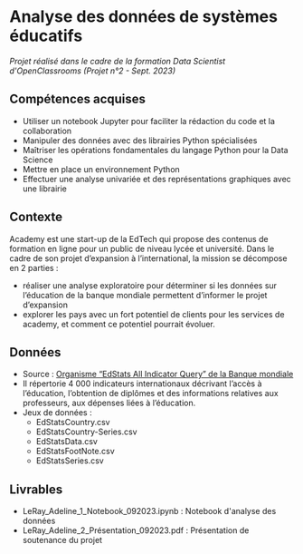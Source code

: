 # Analyse des données de systèmes éducatifs

_Projet réalisé dans le cadre de la formation Data Scientist d'OpenClassrooms (Projet n°2 - Sept. 2023)_

## Compétences acquises
* Utiliser un notebook Jupyter pour faciliter la rédaction du code et la collaboration
* Manipuler des données avec des librairies Python spécialisées
* Maîtriser les opérations fondamentales du langage Python pour la Data Science
* Mettre en place un environnement Python
* Effectuer une analyse univariée et des représentations graphiques avec une librairie

## Contexte
Academy est une start-up de la EdTech qui propose des contenus de formation en ligne pour un public de niveau lycée et université. 
Dans le cadre de son projet d’expansion à l’international, la mission se décompose en 2 parties : 
* réaliser une analyse exploratoire pour déterminer si les données sur l’éducation de la banque mondiale permettent d’informer le projet d’expansion
* explorer les pays avec un fort potentiel de clients pour les services de academy, et comment ce potentiel pourrait évoluer.

## Données
* Source :  [Organisme “EdStats All Indicator Query” de la Banque mondiale](https://datacatalog.worldbank.org/search/dataset/0038480)
* Il répertorie 4 000 indicateurs internationaux décrivant l’accès à l’éducation, l’obtention de diplômes et des informations relatives aux professeurs, aux dépenses liées à l’éducation.
* Jeux de données :
    - EdStatsCountry.csv
    - EdStatsCountry-Series.csv
    - EdStatsData.csv
    - EdStatsFootNote.csv
    - EdStatsSeries.csv

## Livrables
* LeRay_Adeline_1_Notebook_092023.ipynb : Notebook d'analyse des données
* LeRay_Adeline_2_Présentation_092023.pdf : Présentation de soutenance du projet
